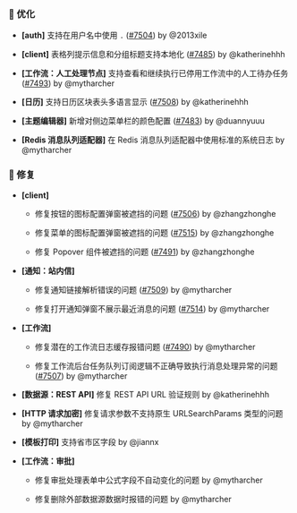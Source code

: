 ### 🚀 优化

- **[auth]** 支持在用户名中使用 `.` ([#7504](https://github.com/nocobase/nocobase/pull/7504)) by @2013xile

- **[client]** 表格列提示信息和分组标题支持本地化 ([#7485](https://github.com/nocobase/nocobase/pull/7485)) by @katherinehhh

- **[工作流：人工处理节点]** 支持查看和继续执行已停用工作流中的人工待办任务 ([#7493](https://github.com/nocobase/nocobase/pull/7493)) by @mytharcher

- **[日历]** 支持日历区块表头多语言显示 ([#7508](https://github.com/nocobase/nocobase/pull/7508)) by @katherinehhh

- **[主题编辑器]** 新增对侧边菜单栏的颜色配置 ([#7483](https://github.com/nocobase/nocobase/pull/7483)) by @duannyuuu

- **[Redis 消息队列适配器]** 在 Redis 消息队列适配器中使用标准的系统日志 by @mytharcher

### 🐛 修复

- **[client]**
  - 修复按钮的图标配置弹窗被遮挡的问题 ([#7506](https://github.com/nocobase/nocobase/pull/7506)) by @zhangzhonghe

  - 修复菜单的图标配置弹窗被遮挡的问题 ([#7515](https://github.com/nocobase/nocobase/pull/7515)) by @zhangzhonghe

  - 修复 Popover 组件被遮挡的问题 ([#7491](https://github.com/nocobase/nocobase/pull/7491)) by @zhangzhonghe

- **[通知：站内信]**
  - 修复通知链接解析错误的问题 ([#7509](https://github.com/nocobase/nocobase/pull/7509)) by @mytharcher

  - 修复打开通知弹窗不展示最近消息的问题 ([#7514](https://github.com/nocobase/nocobase/pull/7514)) by @mytharcher

- **[工作流]**
  - 修复潜在的工作流日志缓存报错问题 ([#7490](https://github.com/nocobase/nocobase/pull/7490)) by @mytharcher

  - 修复工作流后台任务队列订阅逻辑不正确导致执行消息处理异常的问题 ([#7507](https://github.com/nocobase/nocobase/pull/7507)) by @mytharcher

- **[数据源：REST API]** 修复 REST API URL 验证规则 by @katherinehhh

- **[HTTP 请求加密]** 修复请求参数不支持原生 URLSearchParams 类型的问题 by @mytharcher

- **[模板打印]** 支持省市区字段 by @jiannx

- **[工作流：审批]**
  - 修复审批处理表单中公式字段不自动变化的问题 by @mytharcher

  - 修复删除外部数据源数据时报错的问题 by @mytharcher

